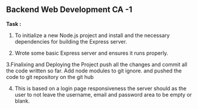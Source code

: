 ## Backend Web Development CA -1

**Task :**

1. To initialize a new Node.js project and install and the necessary dependencies for building the Express server.

2. Wrote some basic Express server and ensures it runs properly.

3.Finalixing and Deploying the Project push all the changes and  commit all the code written so far.
Add node modules to git ignore. and pushed the code to git repository on the git hub

4. This is based on a login page responsiveness the server should as the user to not leave the username, email and password area to be empty or blank.
